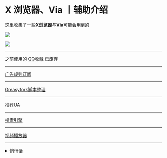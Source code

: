 
# X 浏览器、Via 丨辅助介绍

这里收集了一些[**X浏览器**](https://www.xbext.com/)与[**Via**](https://viayoo.com/)可能会用到的

<!-- -->
![](https://moe-counter.glitch.me/get/@daidai0912?theme=rule34)

![](https://cdn.jsdelivr.net/gh/Daidai0912/Dai_dai@master/picture/%E5%91%86%E5%91%86.svg)
<!-- -->

---

之前使用的 [QQ收藏](https://daidai0912.github.io/qq) 已废弃

---

[广告规则订阅](https://daidai0912.github.io/rule)

---

[Greasyfork脚本整理](https://daidai0912.github.io/greasyfork)

---

[推荐UA](https://daidai0912.github.io/ua)

---

[搜索引擎](https://daidai0912.github.io/search)

---

[视频播放器](https://daidai0912.github.io/video-player)

---

<details>
  <summary>悄悄话</summary>

  `自用,若用于其他用途自行承担责任`

  [𝗫浏览器 - 去白名单](https://daidai0912.github.io/x)

  [𝑉𝑖𝑎 - 去白名单](https://daidai0912.github.io/via)

  [雨见/可拓·Xiu/嗅觉 - 去白名单](https://daidai0912.github.io/browser)
</details>
